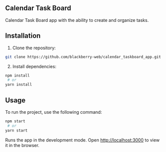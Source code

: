 ## Calendar Task Board
Calendar Task Board app with the ability to create and organize tasks.

## Installation
1. Clone the repository:
```bash
git clone https://github.com/blackberry-web/calendar_taskboard_app.git
```

2. Install dependencies:
```bash
npm install
 # or
yarn install
```

## Usage
To run the project, use the following command:
```bash
npm start
 # or
yarn start
```

Runs the app in the development mode.
Open [http://localhost:3000](http://localhost:3000) to view it in the browser.
